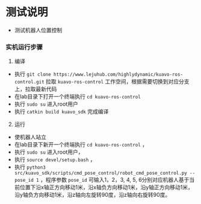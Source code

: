 # 测试说明
  
  - 测试机器人位置控制

### 实机运行步骤

1. 编译
  - 执行 `git clone https://www.lejuhub.com/highlydynamic/kuavo-ros-control.git` 拉取 `kuavo-ros-control` 工作空间，根据需要切换到对应分支上，拉取最新代码
  - 在lab目录下打开一个终端执行 `cd kuavo-ros-control` 
  - 执行 `sudo su` 进入root用户
  - 执行 `catkin build kuavo_sdk` 完成编译 

2. 运行
  - 使机器人站立
  - 在lab目录下新开一个终端执行 `cd kuavo-ros-control` ，
  - 执行 `sudo su` 进入root用户，
  - 执行 `source devel/setup.bash` ， 
  - 执行 `python3 src/kuavo_sdk/scripts/cmd_pose_control/robot_cmd_pose_control.py --pose_id 1` ，程序参数 `pose_id` 可输入1，2，3, 4, 5, 6分别对应机器人基于当前位置下沿x轴正方向移动1米，沿x轴负方向移动1米，沿y轴正方向移动1米，沿y轴负方向移动1米，沿z轴向左旋转90度，沿z轴向右旋转90度。

